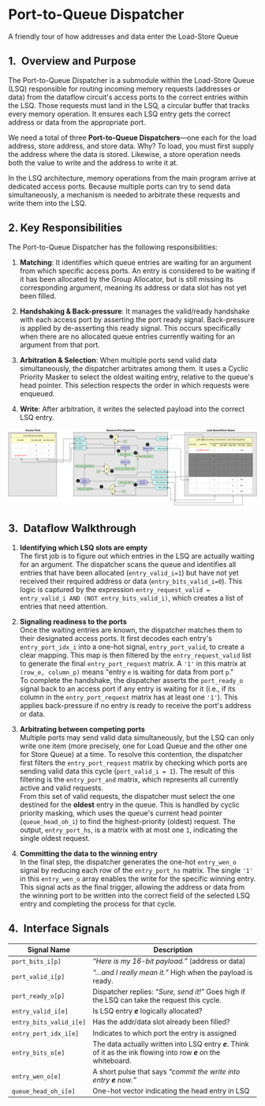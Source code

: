 # Port-to-Queue Dispatcher

A friendly tour of how addresses and data enter the Load-Store Queue



## 1. Overview and Purpose  

The Port-to-Queue Dispatcher is a submodule within the Load-Store Queue (LSQ) responsible for routing incoming memory requests (addresses or data) from the dataflow circuit's access ports to the correct entries within the LSQ. Those requests must land in the LSQ, a circular buffer that tracks every memory operation. It ensures each LSQ entry gets the correct address or data from the appropriate port.  

We need a total of three **Port-to-Queue Dispatchers**—one each for the load address, store address, and store data. Why? To load, you must first supply the address where the data is stored. Likewise, a store operation needs both the value to write and the address to write it at.  

In the LSQ architecture, memory operations from the main program arrive at dedicated access ports. Because multiple ports can try to send data simultaneously, a mechanism is needed to arbitrate these requests and write them into the LSQ.

## 2. Key Responsibilities  

The Port-to-Queue Dispatcher has the following responsibilities:
1. **Matching**: It identifies which queue entries are waiting for an argument from which specific access ports. An entry is considered to be waiting if it has been allocated by the Group Allocator, but is still missing its corresponding argument, meaning its address or data slot has not yet been filled.

2. **Handshaking & Back-pressure**: It manages the valid/ready handshake with each access port by asserting the port ready signal. Back-pressure is applied by de-asserting this ready signal. This occurs specifically when there are no allocated queue entries currently waiting for an argument from that port.

3. **Arbitration & Selection**: When multiple ports send valid data simultaneously, the dispatcher arbitrates among them. It uses a Cyclic Priority Masker to select the oldest waiting entry, relative to the queue's head pointer. This selection respects the order in which requests were enqueued.

4. **Write**: After arbitration, it writes the selected payload into the correct LSQ entry.


![Port-to-Queue Dispatcher](./figs/queue_to_port_v2.png)


## 3. Dataflow Walkthrough

1. **Identifying which LSQ slots are empty**  
The first job is to figure out which entries in the LSQ are actually waiting for an argument. The dispatcher scans the queue and identifies all entries that have been allocated (`entry_valid_i=1`) but have not yet received their required address or data (`entry_bits_valid_i=0`). This logic is captured by the expression `entry_request_valid = entry_valid_i AND (NOT entry_bits_valid_i)`, which creates a list of entries that need attention.


2. **Signaling readiness to the ports**  
Once the waiting entries are known, the dispatcher matches them to their designated access ports. It first decodes each entry's `entry_port_idx_i` into a one-hot signal, `entry_port_valid`, to create a clear mapping. This map is then filtered by the `entry_request_valid` list to generate the final `entry_port_request` matrix. A `'1'` in this matrix at `(row_e, column_p)` means "entry `e` is waiting for data from port `p`."  
To complete the handshake, the dispatcher asserts the `port_ready_o` signal back to an access port if any entry is waiting for it (i.e., if its column in the `entry_port_request` matrix has at least one `'1'`). This applies back-pressure if no entry is ready to receive the port's address or data.


3. **Arbitrating between competing ports**  
Multiple ports may send valid data simultaneously, but the LSQ can only write one item (more precisely, one for Load Queue and the other one for Store Queue) at a time. To resolve this contention, the dispatcher first filters the `entry_port_request` matrix by checking which ports are sending valid data this cycle (`port_valid_i = 1`). The result of this filtering is the `entry_port_and` matrix, which represents all currently active and valid requests.  
From this set of valid requests, the dispatcher must select the one destined for the **oldest** entry in the queue. This is handled by cyclic priority masking, which uses the queue's current head pointer (`queue_head_oh_i`) to find the highest-priority (oldest) request. The output, `entry_port_hs`, is a matrix with at most one `1`, indicating the single oldest request.


4. **Committing the data to the winning entry**  
In the final step, the dispatcher generates the one-hot `entry_wen_o` signal by reducing each row of the `entry_port_hs` matrix. The single `'1'` in this `entry_wen_o` array enables the write for the specific winning entry. This signal acts as the final trigger, allowing the address or data from the winning port to be written into the correct field of the selected LSQ entry and completing the process for that cycle.

<!--
1. **Convert entry port index to one-hot**   
Each LSQ entry already stores the port index it ultimately belongs to. The dispatcher converts those indices into a one-hot matrix `entry_port_valid` so it can see, column-wise, which entries are waiting for which port.  

2. **Multiplex payload**  
Address or data to be dispatched from the port to the queue comes from `port_bits_i`. Guided by `entry_port_valid`, the dispatcher holds each port's payload until the write-enable signal `entry_wen_o` is high.

3. **Choose entry with valid requests**   
Next, an LSQ entry only needs attention if it is valid **and** its addr/data slot is still empty. That gating yields `entry_request_valid`.  

4. **Filter out ports with invalid entry**  
From the above `entry_request_valid`, discard LSQ entries that cannot accept the current port ID. Among the surviving candidates, pick those port ID matches `entry_port_valid`.

5. **Port handshake ready signal**   
If **any** entry in column **_p_** is requesting service, port **_p_** gets `ready = 1`, completing the valid-ready handshake. 

6. **Enable the oldest entry using priority masking**  
Even when an LSQ entry is ready, the originating port might not assert valid (`port_valid_i`). We therefore filter the candidate set with `port_valid_i` before the priority masking. This leaves the final candidate set.
Finally, we rotate the request matrix by the queue-head pointer and grant the oldest remaining entry via priority masking, setting `entry_wen_o=1` for such slot.
 -->


## 4. Interface Signals

| Signal Name          | Description     |
| -------------------- |  --------------- |
| `port_bits_i[p]`        | _“Here is my 16-bit payload.”_ (address or data)  |
| `port_valid_i[p]`       | _“…and I really mean it.”_  High when the payload is ready.   |
| `port_ready_o[p]`       | Dispatcher replies: _“Sure, send it!”_  Goes high if the LSQ can take the request this cycle.  |
| `entry_valid_i[e]`      | Is LSQ entry **_e_** logically allocated?   |
| `entry_bits_valid_i[e]` | Has the addr/data slot already been filled? |
| `entry_port_idx_i[e]`   | Indicates to which port the entry is assigned|
| `entry_bits_o[e]`       | The data actually written into LSQ entry **_e_**. Think of it as the ink flowing into row **_e_** on the whiteboard.|
| `entry_wen_o[e]`        | A short pulse that says _“commit the write into entry **_e_** now.”_ |
| `queue_head_oh_i[e]`    | One-hot vector indicating the head entry in LSQ |
